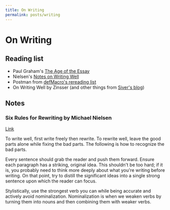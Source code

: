 ```yaml
---
title: On Writing
permalink: posts/writing
--- 
```


# On Writing 

## Reading list

- Paul Graham's [The Age of the Essay](http://www.paulgraham.com/essay.html)
- Nielsen's [Notes on Writing Well](https://github.com/mnielsen/notes-on-writing/blob/master/notes_on_writing.md)
- Postman from [defMacro's rereading list](https://www.defmacro.org/2016/11/25/essay-reading-list.html)
- On Writing Well by Zinsser (and other things from [Siver's blog](http://sivers.com/book))

## Notes 

### Six Rules for Rewriting by Michael Nielsen 
[Link](http://michaelnielsen.org/blog/six-rules-for-rewriting/)

To write well, first write freely then rewrite. To rewrite well, leave the good parts alone while fixing the bad parts. The following is how to recognize the bad parts. 

Every sentence should grab the reader and push them forward. Ensure each paragraph has a striking, original idea. This shouldn't be too hard; if it is, you probably need to think more deeply about what you're writing before writing. On that point, try to distill the significant ideas into a single strong sentence upon which the reader can focus. 

Stylistically, use the strongest verb you can while being accurate and actively avoid nominalization. Nominalization is when we weaken verbs by turning them into nouns and then combining them with weaker verbs. 

